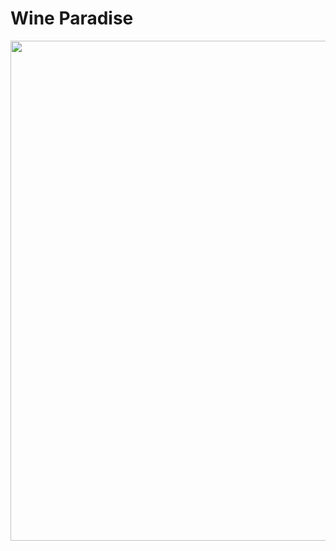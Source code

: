 # Wine Paradise

<img src="https://github.com/AndreaEv18/E-commerce-DApp/static/anteprima.png" width="800" />